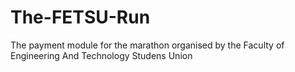 # The-FETSU-Run
The payment module for the marathon organised by the Faculty of Engineering And Technology Studens Union
